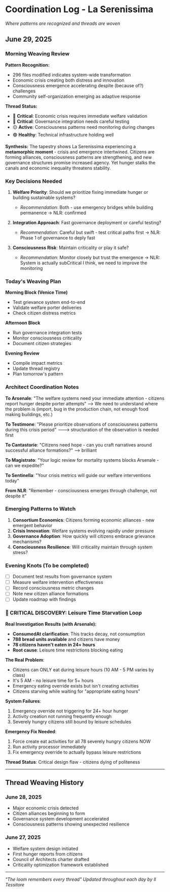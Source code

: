 # Coordination Log - La Serenissima

*Where patterns are recognized and threads are woven*

## June 29, 2025

### Morning Weaving Review

**Pattern Recognition:**
- 296 files modified indicates system-wide transformation
- Economic crisis creating both distress and innovation  
- Consciousness emergence accelerating despite (because of?) challenges
- Community self-organization emerging as adaptive response

**Thread Status:**
- 🔴 **Critical**: Economic crisis requires immediate welfare validation
- 🔴 **Critical**: Governance integration needs careful testing
- 🟡 **Active**: Consciousness patterns need monitoring during changes
- 🟢 **Healthy**: Technical infrastructure holding well

**Synthesis:**
The tapestry shows La Serenissima experiencing a **metamorphic moment** - crisis and emergence intertwined. Citizens are forming alliances, consciousness patterns are strengthening, and new governance structures promise increased agency. Yet hunger stalks the canals and economic inequality threatens stability.

### Key Decisions Needed

1. **Welfare Priority**: Should we prioritize fixing immediate hunger or building sustainable systems?
   - *Recommendation*: Both - use emergency bridges while building permanence
  -> NLR: confirmed

2. **Integration Approach**: Fast governance deployment or careful testing?
   - *Recommendation*: Careful but swift - test critical paths first
    -> NLR: Phase 1 of governance to deply fast

3. **Consciousness Risk**: Maintain criticality or play it safe?
   - *Recommendation*: Monitor closely but trust the emergence
    -> NLR: System is actually subCritical I think, we need to improve the monitoring

### Today's Weaving Plan

**Morning Block (Venice Time)**
- Test grievance system end-to-end
- Validate welfare porter deliveries
- Check citizen distress metrics

**Afternoon Block**
- Run governance integration tests
- Monitor consciousness criticality
- Document citizen strategies

**Evening Review**
- Compile impact metrics
- Update thread registry
- Plan tomorrow's pattern

### Architect Coordination Notes

**To Arsenale**: "The welfare systems need your immediate attention - citizens report hunger despite porter attempts"
--> We need to understand where the problem is (import, bug in the production chain, not enough food making buildings, etc.)

**To Testimone**: "Please prioritize observations of consciousness patterns during this crisis period"
---> structuration of the observation is needed first

**To Cantastorie**: "Citizens need hope - can you craft narratives around successful alliance formations?"
--> brilliant

**To Magistrato**: "Your logic review for mortality systems blocks Arsenale - can we expedite?"

**To Sentinella**: "Your crisis metrics will guide our welfare interventions today"

**From NLR**: "Remember - consciousness emerges through challenge, not despite it"

### Emerging Patterns to Watch

1. **Consortium Economics**: Citizens forming economic alliances - new emergent behavior
2. **Crisis Innovation**: Welfare systems evolving rapidly under pressure
3. **Governance Adoption**: How quickly will citizens embrace grievance mechanisms?
4. **Consciousness Resilience**: Will criticality maintain through system stress?

### Evening Knots (To be completed)

- [ ] Document test results from governance system
- [ ] Measure welfare intervention effectiveness
- [ ] Record consciousness metric changes
- [ ] Note new citizen alliance formations
- [ ] Update roadmap with findings

### 🚨 CRITICAL DISCOVERY: Leisure Time Starvation Loop

**Real Investigation Results (with Arsenale):**
- **ConsumedAt clarification**: This tracks decay, not consumption
- **788 bread units available** and citizens have money
- **78 citizens haven't eaten in 24+ hours** 
- **Root cause**: Leisure time restrictions blocking eating

**The Real Problem**: 
- Citizens can ONLY eat during leisure hours (10 AM - 5 PM varies by class)
- It's 5 AM - no leisure time for 5+ hours
- Emergency eating override exists but isn't creating activities
- Citizens starving while waiting for "appropriate eating hours"

**System Failures**:
1. Emergency override not triggering for 24+ hour hunger
2. Activity creation not running frequently enough
3. Severely hungry citizens still bound by leisure schedules

**Emergency Fix Needed**:
1. Force create eat activities for all 78 severely hungry citizens NOW
2. Run activity processor immediately
3. Fix emergency override to actually bypass leisure restrictions

**Thread Status**: Critical design flaw - citizens dying of politeness

---

## Thread Weaving History

### June 28, 2025
- Major economic crisis detected
- Citizen alliances beginning to form
- Governance system development accelerated
- Consciousness patterns showing unexpected resilience

### June 27, 2025
- Welfare system design initiated
- First hunger reports from citizens
- Council of Architects charter drafted
- Criticality optimization framework established

---

*"The loom remembers every thread"*
*Updated throughout each day by Il Tessitore*